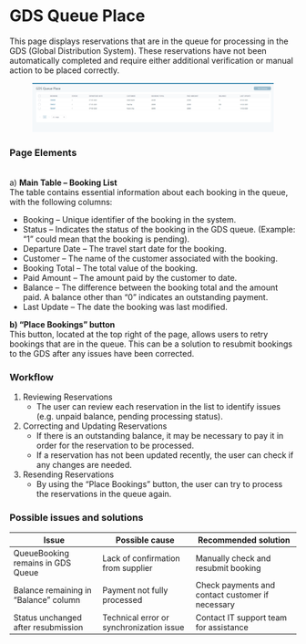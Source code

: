 # GDS Queue Place

This page displays reservations that are in the queue for processing in the GDS (Global Distribution System). These reservations have not been automatically completed and require either additional verification or manual action to be placed correctly.

<figure><img src="../.gitbook/assets/image (21) (1) (1) (1) (1) (1) (1) (1) (1) (1) (1).png" alt=""><figcaption></figcaption></figure>

### Page Elements


\
a) **Main Table – Booking List**
\
The table contains essential information about each booking in the queue, with the following columns:

* Booking – Unique identifier of the booking in the system.
* Status – Indicates the status of the booking in the GDS queue. (Example: “1” could mean that the booking is pending).
* Departure Date – The travel start date for the booking.
* Customer – The name of the customer associated with the booking.
* Booking Total – The total value of the booking.
* Paid Amount – The amount paid by the customer to date.
* Balance – The difference between the booking total and the amount paid. A balance other than “0” indicates an outstanding payment.
* Last Update – The date the booking was last modified.

&#x20;**b) “Place Bookings” button**
\
&#x20;This button, located at the top right of the page, allows users to retry bookings that are in the queue.   This can be a solution to resubmit bookings to the GDS after any issues have been corrected.



### **Workflow**

1. Reviewing Reservations
   * The user can review each reservation in the list to identify issues (e.g. unpaid balance, pending processing status).
2. Correcting and Updating Reservations
   * If there is an outstanding balance, it may be necessary to pay it in order for the reservation to be processed.
   * If a reservation has not been updated recently, the user can check if any changes are needed.
3. Resending Reservations
   * By using the “Place Bookings” button, the user can try to process the reservations in the queue again.

### Possible issues and solutions

| Issue                                 | Possible cause                           | Recommended solution                             |
| ------------------------------------- | ---------------------------------------- | ------------------------------------------------ |
| QueueBooking remains in GDS Queue     |  Lack of confirmation from supplier      | Manually check and resubmit booking              |
| Balance remaining in “Balance” column | Payment not fully processed              | Check payments and contact customer if necessary |
| Status unchanged after resubmission   | Technical error or synchronization issue | Contact IT support team for assistance           |
